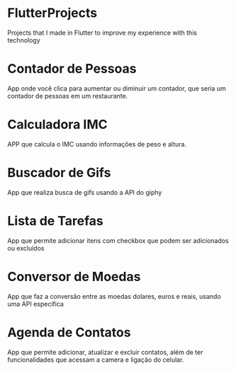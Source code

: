 # FlutterProjects
Projects that I made in Flutter to improve my experience with this technology


# Contador de Pessoas
App onde você clica para aumentar ou diminuir um contador, que seria um contador de pessoas em um restaurante.

# Calculadora IMC
APP que calcula o IMC usando informações de peso e altura.

# Buscador de Gifs
App que realiza busca de gifs usando a API do giphy

# Lista de Tarefas
App que permite adicionar itens com checkbox que podem ser adicionados ou excluídos

# Conversor de Moedas
App que faz a conversão entre as moedas dolares, euros e reais, usando uma API específica

# Agenda de Contatos
App que permite adicionar, atualizar e excluir contatos, além de ter funcionalidades que acessam a camera e ligação do celular.
